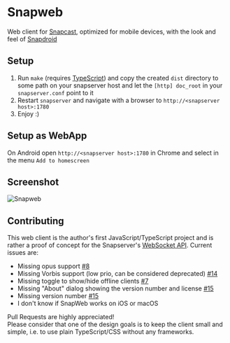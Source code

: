 # Snapweb

Web client for [Snapcast](https://github.com/badaix/snapcast), optimized for mobile devices, with the look and feel of [Snapdroid](https://github.com/badaix/snapdroid)

## Setup

1. Run `make` (requires [TypeScript](https://www.typescriptlang.org/)) and copy the created `dist` directory to some path on your snapserver host and let the `[http] doc_root` in your `snapserver.conf` point to it
2. Restart `snapserver` and navigate with a browser to `http://<snapserver host>:1780`
3. Enjoy :)

## Setup as WebApp

On Android open `http://<snapserver host>:1780` in Chrome and select in the menu `Add to homescreen`

## Screenshot

![Snapweb](https://raw.githubusercontent.com/badaix/snapweb/master/snapweb.png)

## Contributing

This web client is the author's first JavaScript/TypeScript project and is rather a proof of concept for the Snapserver's [WebSocket API](https://github.com/badaix/snapcast/blob/master/doc/json_rpc_api/v2_0_0.md). Current issues are:

- Missing opus support [#8](https://github.com/badaix/snapweb/issues/8)
- Missing Vorbis support (low prio, can be considered deprecated) [#14](https://github.com/badaix/snapweb/issues/14)
- Missing toggle to show/hide offline clients [#7](https://github.com/badaix/snapweb/issues/7)
- Missing "About" dialog showing the version number and license [#15](https://github.com/badaix/snapweb/issues/15)
- Missing version number [#15](https://github.com/badaix/snapweb/issues/15)
- I don't know if SnapWeb works on iOS or macOS

Pull Requests are highly appreciated!  
Please consider that one of the design goals is to keep the client small and simple, i.e. to use plain TypeScript/CSS without any frameworks.
